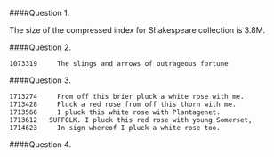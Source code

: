 ####Question 1.

The size of the compressed index for Shakespeare collection is 3.8M. 




####Question 2.

	1073319	    The slings and arrows of outrageous fortune

####Question 3.

	1713274	    From off this brier pluck a white rose with me.
	1713428	    Pluck a red rose from off this thorn with me.
	1713566	    I pluck this white rose with Plantagenet.
	1713612	  SUFFOLK. I pluck this red rose with young Somerset,
	1714623	    In sign whereof I pluck a white rose too.

####Question 4.

